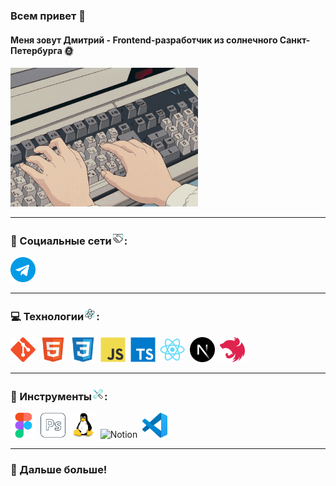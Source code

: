 ### Всем привет 👋
#### Меня зовут Дмитрий - Frontend-разработчик из солнечного Санкт-Петербурга 🌞

<p align="left">
 <img width="300" src="assets/gif/gif2.gif" alt="gif"/>
</p>

---

### 🤝 Социальные сети<img width="20" src="assets/gif/img1.gif" alt="gif"/>:

  <div id="badges">
    <a href="https://t.me/s_niburu_1" target="_blank">
      <img src="/assets/icons/telegram.png" width="40" height="40" alt="telegram"/>
    </a>
  </div>

---

### 💻 Технологии<img width="20" src="assets/gif/img4.gif" alt="gif"/>:

<div>
  <img src="https://github.com/devicons/devicon/blob/master/icons/git/git-original.svg" title="git" alt="git" width="40" height="40"/>&nbsp
  <img src="https://github.com/devicons/devicon/blob/master/icons/html5/html5-original.svg" title="html5" alt="html5" width="40" height="40"/>&nbsp
  <img src="https://github.com/devicons/devicon/blob/master/icons/css3/css3-original.svg" title="css" alt="css" width="40" height="40"/>&nbsp
  <img src="https://github.com/devicons/devicon/blob/master/icons/javascript/javascript-original.svg" title="javascript" alt="javascript" width="40" height="40"/>&nbsp
  <img src="https://github.com/devicons/devicon/blob/master/icons/typescript/typescript-original.svg" title="typescrip" alt="typescrip" width="40" height="40"/>&nbsp
  <img src="https://github.com/devicons/devicon/blob/master/icons/react/react-original.svg" title="reactjs" alt="reactjs" width="40" height="40"/>&nbsp
  <img src="https://github.com/devicons/devicon/blob/master/icons/nextjs/nextjs-original.svg" title="nextjs" alt="nextjs" width="40" height="40"/>&nbsp
  <img src="https://github.com/devicons/devicon/blob/master/icons/nestjs/nestjs-original.svg" title="nestjs" alt="nestjs" width="40" height="40"/>&nbsp
</div>

---

### 🔧 Инструменты<img width="20" src="assets/gif/img3.gif" alt="gif"/>:

<div>
  <img src="https://github.com/devicons/devicon/blob/master/icons/figma/figma-original.svg" title="Figma" alt="figma" width="40" height="40"/>&nbsp;
   <img src="https://github.com/devicons/devicon/blob/master/icons/photoshop/photoshop-line.svg" title="Photoshop" alt="photoshop" width="40" height="40"/>&nbsp;
  <img src="https://github.com/devicons/devicon/blob/master/icons/linux/linux-original.svg" title="Linux" alt="linux" width="40" height="40"/>&nbsp;
  <img src="https://upload.wikimedia.org/wikipedia/commons/e/e9/Notion-logo.svg" title="Notion" alt="Notion" width="40" height="40"/>&nbsp;
  <img src="https://github.com/devicons/devicon/blob/master/icons/vscode/vscode-original.svg" title="VS Code" alt="VS Code" width="40" height="40"/>&nbsp;
</div>

---
<!--
### ♾ GitHub статистика<img width="20" src="assets/gif/img2.gif" alt="gif"/>:

<table>
  <tr>
    <td>
      <img align="left" src="http://github-readme-streak-stats.herokuapp.com?user=Bula2&theme=react" alt="Статистика" />
    </td>
    <td>
      <img height="195px" align="right" alt="Статистика" src="https://github-readme-stats-sigma-five.vercel.app/api/top-langs/?username=Bula2&layout=compact&theme=react" />
    </td>
  </tr>
  <tr align="center">
   <td colspan="2">
    <img height="195px" align="center" alt="Статистика" src="https://github-readme-activity-graph.vercel.app/graph?username=Ashutosh00710&theme=react&area=true&hide_border=true" width="100%"/>
   </td>
 </tr>
</table>

---
-->

### 🚀 Дальше больше!
